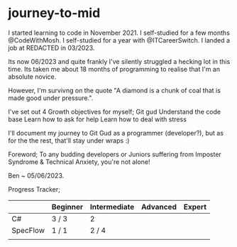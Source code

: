 # journey-to-mid

I started learning to code in November 2021. 
I self-studied for a few months @CodeWithMosh. 
I self-studied for a year with @ITCareerSwitch. 
I landed a job at REDACTED in 03/2023.
    
Its now 06/2023 and quite frankly I've silently struggled a hecking lot in this time.
Its taken me about 18 months of programming to realise that I'm an absolute novice.  
  
However, I'm survivng on the quote "A diamond is a chunk of coal that is made good under pressure.".

I've set out 4 Growth objectives for myself; 
  Git gud 
  Understand the code base
  Learn how to ask for help
  Learn how to deal with stress

I'll document my journey to Git Gud as a programmer (developer?), 
  but as for the the rest, that'll stay under wraps :) 
  

  Foreword;  To any budding developers or Juniors suffering from Imposter Syndrome & Technical Anxiety, you're not alone! 
 
Ben ~ 05/06/2023.


Progress Tracker; 

|          | Beginner | Intermediate | Advanced | Expert |
|----------|----------|--------------|----------|--------|
| C#       | 3 / 3    | 2            |          |        |
| SpecFlow | 1 / 1    | 2 / 4        |          |        |
|          |          |              |          |        |
